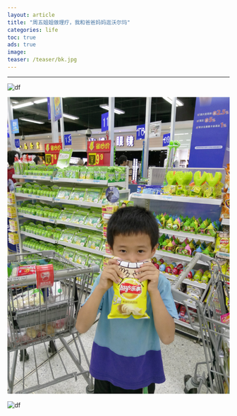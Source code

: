 ```yaml
---
layout: article
title: "周五姐姐做理疗，我和爸爸妈妈逛沃尔玛"
categories: life
toc: true
ads: true
image:
teaser: /teaser/bk.jpg
---
```


---



![df](https://github.com/storage201608/storage/blob/master/chentianqi2016/_posts/life/2016-09-02-20160902191655life.md/IMG_20160902_191450.jpg?raw=true)

![df](https://github.com/storage201608/storage/blob/master/chentianqi2016/_posts/life/2016-09-02-20160902191655life.md/IMG_20160902_191442.jpg?raw=true)

![df](https://github.com/storage201608/storage/blob/master/chentianqi2016/_posts/life/2016-09-02-20160902191655life.md/IMG_20160902_191439.jpg?raw=true)

